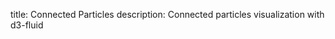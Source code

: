 title: Connected Particles
description: Connected particles visualization with d3-fluid

<div>
<d3fluid src='/examples/particles/script.js'></d3fluid>
</div>
